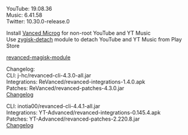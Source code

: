 YouTube: 19.08.36  
Music: 6.41.58  
Twitter: 10.30.0-release.0  

Install [Vanced Microg](https://github.com/TeamVanced/VancedMicroG/releases) for non-root YouTube and YT Music  
Use [zygisk-detach](https://github.com/j-hc/zygisk-detach) module to detach YouTube and YT Music from Play Store  

[revanced-magisk-module](https://github.com/j-hc/revanced-magisk-module)  

Changelog:  
CLI: j-hc/revanced-cli-4.3.0-all.jar  
Integrations: ReVanced/revanced-integrations-1.4.0.apk  
Patches: ReVanced/revanced-patches-4.3.0.jar  
[Changelog](https://github.com/ReVanced/revanced-patches/releases/tag/v4.3.0)

CLI: inotia00/revanced-cli-4.4.1-all.jar  
Integrations: YT-Advanced/revanced-integrations-0.145.4.apk  
Patches: YT-Advanced/revanced-patches-2.220.8.jar  
[Changelog](https://github.com/YT-Advanced/ReX-patches/releases/tag/v2.220.8)  

